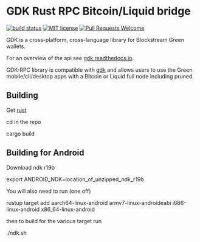 # GDK Rust RPC Bitcoin/Liquid bridge

[![build status](https://api.travis-ci.org/Blockstream/gdk_rpc.svg)](https://travis-ci.org/Blockstream/gdk_rpc)
[![MIT license](https://img.shields.io/github/license/blockstream/gdk_rpc.svg)](https://github.com/blockstream/gdk_rpc/blob/master/LICENSE)
[![Pull Requests Welcome](https://img.shields.io/badge/PRs-welcome-brightgreen.svg)](http://makeapullrequest.com)

GDK is a cross-platform, cross-language library for Blockstream Green wallets.

For an overview of the api see [gdk.readthedocs.io](https://gdk.readthedocs.io).

GDK-RPC library is compatible with [gdk](https://github.com/blockstream/gdk) and allows
users to use the Green mobile/cli/desktop apps with a Bitcoin or Liquid
full node including pruned.


## Building

Get [rust](https://rustup.rs)

cd in the repo

cargo build

## Building for Android

Download ndk r19b

export ANDROID_NDK=location_of_unzipped_ndk_r19b

You will also need to run (one off)

rustup target add aarch64-linux-android armv7-linux-androideabi i686-linux-android x86_64-linux-android

then to build for the various target run

./ndk.sh
